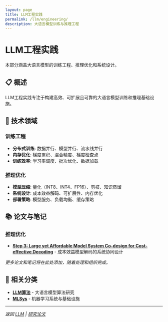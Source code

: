 ```yaml
---
layout: page
title: LLM工程实践
permalink: /llm/engineering/
description: 大语言模型训练与推理工程
---
```


# LLM工程实践

本部分涵盖大语言模型的训练工程、推理优化和系统设计。

## 📋 概述

LLM工程实践专注于构建高效、可扩展且可靠的大语言模型训练和推理基础设施。

## 🔬 技术领域

### 训练工程
- **分布式训练**: 数据并行、模型并行、流水线并行
- **内存优化**: 梯度累积、混合精度、梯度检查点
- **训练效率**: 学习率调度、批次优化、数据加载

### 推理优化
- **模型压缩**: 量化（INT8、INT4、FP16）、剪枝、知识蒸馏
- **系统设计**: 成本效益解码、可扩展性、内存优化
- **部署策略**: 模型服务、负载均衡、缓存策略

## 📚 论文与笔记

### 推理优化
- **[Step 3: Large yet Affordable Model System Co-design for Cost-effective Decoding](/llm/engineering/inference/2025-07-Step-3-is-Large-yet-Affordable-Model-system-Co-design-for-Cost-effective-Decoding.html)** - 成本效益模型解码的系统协同设计

*更多论文和笔记将在此处添加，随着处理和组织完成。*

## 🔗 相关分类

- **[LLM算法](/llm/)** - 大语言模型算法研究
- **[MLSys](/mlsys/)** - 机器学习系统与基础设施

---

*返回 [LLM](/llm/) | [研究论文](/blog/)* 